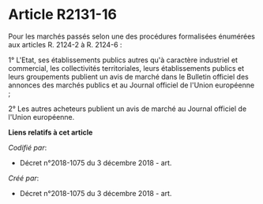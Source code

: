 # Article R2131-16

Pour les marchés passés selon une des procédures formalisées énumérées aux articles R. 2124-2 à R. 2124-6 :

1° L'Etat, ses établissements publics autres qu'à caractère industriel et commercial, les collectivités territoriales, leurs
établissements publics et leurs groupements publient un avis de marché dans le Bulletin officiel des annonces des marchés
publics et au Journal officiel de l'Union européenne ;

2° Les autres acheteurs publient un avis de marché au Journal officiel de l'Union européenne.

**Liens relatifs à cet article**

_Codifié par_:

  - Décret n°2018-1075 du 3 décembre 2018 - art.

_Créé par_:

  - Décret n°2018-1075 du 3 décembre 2018 - art.

